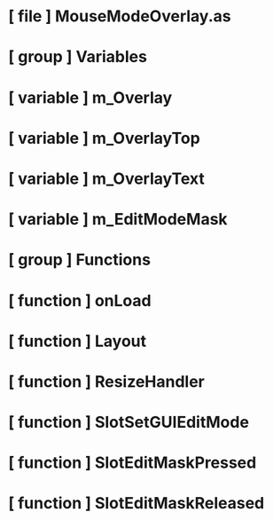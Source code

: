 # [ file ] MouseModeOverlay.as

# [ group ] Variables

# [ variable ] m_Overlay

# [ variable ] m_OverlayTop

# [ variable ] m_OverlayText

# [ variable ] m_EditModeMask

# [ group ] Functions

# [ function ] onLoad

# [ function ] Layout

# [ function ] ResizeHandler

# [ function ] SlotSetGUIEditMode

# [ function ] SlotEditMaskPressed

# [ function ] SlotEditMaskReleased

